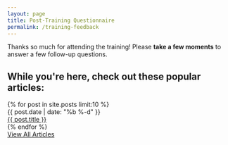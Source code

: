 ```yaml
---
layout: page
title: Post-Training Questionnaire
permalink: /training-feedback
---
```


<div class="bg-brand-white rounded-lg p-8 border border-brand-light-blue/20 mb-12">
  <p class="text-lg text-brand-black/80 mb-6 text-center">
    Thanks so much for attending the training! Please <strong>take a few moments</strong> to answer a few follow-up questions.
  </p>
  
  <div class="rm-area-embed-training-feedback"></div>
</div>

<div class="border-t border-brand-light-blue/20 pt-12">
  <h2 class="text-2xl font-heading font-bold mb-6 text-brand-black">While you're here, check out these popular articles:</h2>
  <div class="space-y-1 mb-12">
    {% for post in site.posts limit:10 %}
    <div class="flex flex-col md:flex-row md:items-center gap-2 border-b border-brand-light-blue/10 py-2">
      <div class="text-sm text-brand-black/60 md:w-24 flex-shrink-0">
        {{ post.date | date: "%b %-d" }}
      </div>
      <div class="flex-1">
        <a href="{{ post.url | prepend: site.baseurl }}" class="text-brand-black hover:text-brand-deep-turquoise transition-colors">
          {{ post.title }}
        </a>
      </div>
    </div>
    {% endfor %}
  </div>
  
  <div class="text-center">
    <a href="{{ site.baseurl }}/articles/" class="inline-block bg-brand-black text-white px-6 py-3 rounded-lg hover:bg-brand-black/80 transition-colors">View All Articles</a>
  </div>
</div>
